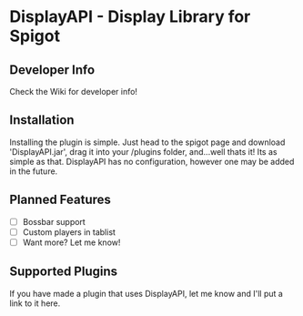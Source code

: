 # DisplayAPI - Display Library for Spigot

## Developer Info
Check the Wiki for developer info!

## Installation
Installing the plugin is simple. Just head to the spigot page and download 'DisplayAPI.jar', drag it into your /plugins folder, and...well thats it! Its as simple as that. DisplayAPI has no configuration, however one may be added in the future. 

## Planned Features
- [ ] Bossbar support
- [ ] Custom players in tablist
- [ ] Want more? Let me know!

## Supported Plugins
If you have made a plugin that uses DisplayAPI, let me know and I'll put a link to it here.
